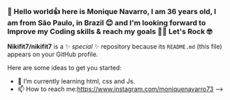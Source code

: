 ### 👋 Hello world👍 here is Monique Navarro, I am 36 years old, I am from São Paulo, in Brazil 😊 and I'm looking forward to Improve my Coding skills & reach my goals 🧗‍♀ Let's Rock 🤓 

**Nikifit7/nikifit7** is a ✨ _special_ ✨ repository because its `README.md` (this file) appears on your GitHub profile.

Here are some ideas to get you started:

- 🌱 I’m currently learning html, css and Js.
- 📫 How to reach me:https://www.instagram.com/moniquenavarro73
-->
